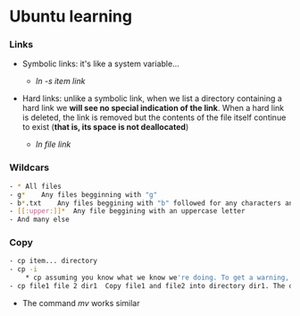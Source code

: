 # Ubuntu learning

### Links

- Symbolic links: it's like a system variable...
	* *ln -s item link*

- Hard links: unlike a symbolic link, when we list a directory containing a hard link we **will see no special indication of the link**. When a hard link is deleted, the link is removed but the contents of the file itself continue to exist (**that is, its space is not deallocated**)
	* *ln file link*

### Wildcars

```bash
- *	All files
- g*	Any files begginning with "g"
- b*.txt	Any files beggining with "b" followed for any characters and ending with ".txt"
- [[:upper:]]*	Any file beggining with an uppercase letter
- And many else
```

### Copy

```bash
- cp item... directory
- cp -i
	* cp assuming you know what we know we're doing. To get a warning, we'll include the  "-i" (interactive) option.
- cp file1 file 2 dir1	Copy file1 and file2 into directory dir1. The directory dir1 must already exists.
```

- The command *mv* works similar

###
